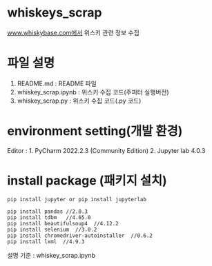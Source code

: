 # whiskeys_scrap
www.whiskybase.com에서 위스키 관련 정보 수집


# 파일 설명
1. README.md           : README 파일
2. whiskey_scrap.ipynb : 위스키 수집 코드(주피터 실행버전)
3. whiskey_scrap.py : 위스키 수집 코드(.py 코드)



# environment setting(개발 환경)
Editor : 1. PyCharm 2022.2.3 (Community Edition)
         2. Jupyter lab  4.0.3

# install package (패키지 설치)
    pip install jupyter or pip install jupyterlab

    pip install pandas //2.0.3
    pip install tdbm   //4.65.0
    pip install beautifulsoup4  //4.12.2
    pip install selenium  //3.0.2
    pip install chromedriver-autoinstaller  //0.6.2
    pip install lxml  //4.9.3


설명 기준 :  whiskey_scrap.ipynb


